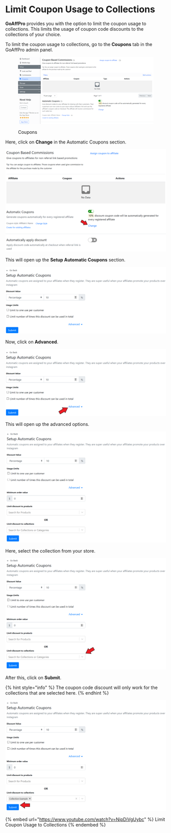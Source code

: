 # Limit Coupon Usage to Collections

**GoAffPro** provides you with the option to limit the coupon usage to collections. This limits the usage of coupon code discounts to the collections of your choice.

To limit the coupon usage to collections, go to the **Coupons** tab in the GoAffPro admin panel.

<figure><img src="../../../.gitbook/assets/image (3455).png" alt=""><figcaption><p>Coupons</p></figcaption></figure>

Here, click on **Change** in the Automatic Coupons section.

![Click on Change](<../../../.gitbook/assets/Annotation 2020-01-27 170705 (1).png>)

This will open up the **Setup Automatic Coupons** section.

![Setup Automatic Coupons](<../../../.gitbook/assets/image (1428).png>)

Now, click on **Advanced**.

![Click on Advanced](<../../../.gitbook/assets/Annotation 2020-09-02 022843.png>)

This will open up the advanced options.

![Advanced](<../../../.gitbook/assets/image (1704).png>)

Here, select the collection from your store.&#x20;

![Select the collection](<../../../.gitbook/assets/Annotation 2020-09-02 022444.png>)

After this, click on **Submit**.

{% hint style="info" %}
The coupon code discount will only work for the collections that are selected here.
{% endhint %}

![](<../../../.gitbook/assets/Annotation 2020-09-02 023226.png>)

{% embed url="https://www.youtube.com/watch?v=NipDiVgUybc" %}
Limit Coupon Usage to Collections
{% endembed %}
